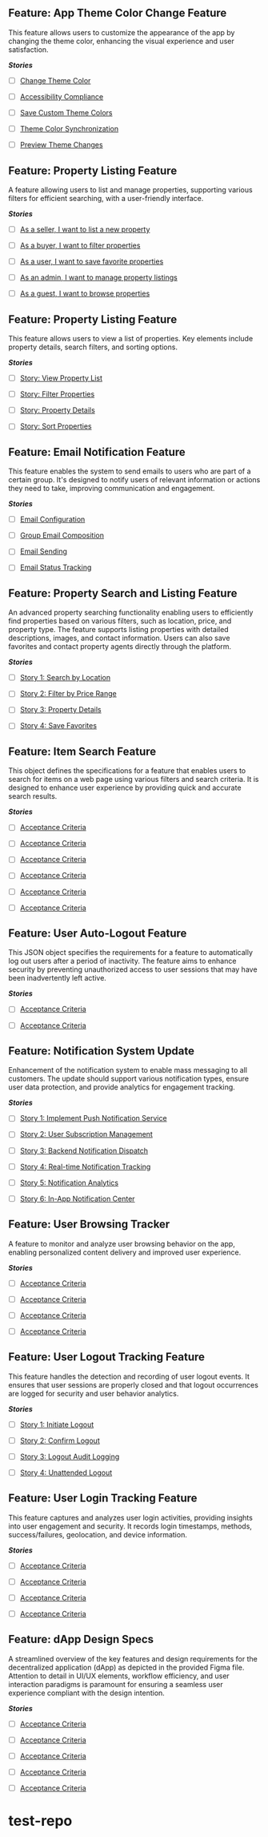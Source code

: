 ## Feature: App Theme Color Change Feature
This feature allows users to customize the appearance of the app by changing the theme color, enhancing the visual experience and user satisfaction.

***Stories***
- [ ] [Change Theme Color](https://github.com/rollymaduk/test-repo/issues/126)
- [ ] [Accessibility Compliance](https://github.com/rollymaduk/test-repo/issues/127)
- [ ] [Save Custom Theme Colors](https://github.com/rollymaduk/test-repo/issues/128)
- [ ] [Theme Color Synchronization](https://github.com/rollymaduk/test-repo/issues/129)
- [ ] [Preview Theme Changes](https://github.com/rollymaduk/test-repo/issues/130)




## Feature: Property Listing Feature
A feature allowing users to list and manage properties, supporting various filters for efficient searching, with a user-friendly interface.

***Stories***
- [ ] [As a seller, I want to list a new property](https://github.com/rollymaduk/test-repo/issues/119)
- [ ] [As a buyer, I want to filter properties](https://github.com/rollymaduk/test-repo/issues/120)
- [ ] [As a user, I want to save favorite properties](https://github.com/rollymaduk/test-repo/issues/121)
- [ ] [As an admin, I want to manage property listings](https://github.com/rollymaduk/test-repo/issues/122)
- [ ] [As a guest, I want to browse properties](https://github.com/rollymaduk/test-repo/issues/123)




## Feature: Property Listing Feature
This feature allows users to view a list of properties. Key elements include property details, search filters, and sorting options.

***Stories***
- [ ] [Story: View Property List](https://github.com/rollymaduk/test-repo/issues/113)
- [ ] [Story: Filter Properties](https://github.com/rollymaduk/test-repo/issues/114)
- [ ] [Story: Property Details](https://github.com/rollymaduk/test-repo/issues/115)
- [ ] [Story: Sort Properties](https://github.com/rollymaduk/test-repo/issues/116)




## Feature: Email Notification Feature
This feature enables the system to send emails to users who are part of a certain group. It's designed to notify users of relevant information or actions they need to take, improving communication and engagement.

***Stories***
- [ ] [Email Configuration](https://github.com/rollymaduk/test-repo/issues/107)
- [ ] [Group Email Composition](https://github.com/rollymaduk/test-repo/issues/108)
- [ ] [Email Sending](https://github.com/rollymaduk/test-repo/issues/109)
- [ ] [Email Status Tracking](https://github.com/rollymaduk/test-repo/issues/110)




## Feature: Property Search and Listing Feature
An advanced property searching functionality enabling users to efficiently find properties based on various filters, such as location, price, and property type. The feature supports listing properties with detailed descriptions, images, and contact information. Users can also save favorites and contact property agents directly through the platform.

***Stories***
- [ ] [Story 1: Search by Location](https://github.com/rollymaduk/test-repo/issues/100)
- [ ] [Story 2: Filter by Price Range](https://github.com/rollymaduk/test-repo/issues/101)
- [ ] [Story 3: Property Details](https://github.com/rollymaduk/test-repo/issues/102)
- [ ] [Story 4: Save Favorites](https://github.com/rollymaduk/test-repo/issues/103)




## Feature: Item Search Feature
This object defines the specifications for a feature that enables users to search for items on a web page using various filters and search criteria. It is designed to enhance user experience by providing quick and accurate search results.

***Stories***
- [ ] [Acceptance Criteria](https://github.com/rollymaduk/test-repo/issues/88)
- [ ] [Acceptance Criteria](https://github.com/rollymaduk/test-repo/issues/89)
- [ ] [Acceptance Criteria](https://github.com/rollymaduk/test-repo/issues/90)
- [ ] [Acceptance Criteria](https://github.com/rollymaduk/test-repo/issues/91)
- [ ] [Acceptance Criteria](https://github.com/rollymaduk/test-repo/issues/92)
- [ ] [Acceptance Criteria](https://github.com/rollymaduk/test-repo/issues/93)




## Feature: User Auto-Logout Feature
This JSON object specifies the requirements for a feature to automatically log out users after a period of inactivity. The feature aims to enhance security by preventing unauthorized access to user sessions that may have been inadvertently left active.

***Stories***
- [ ] [Acceptance Criteria](https://github.com/rollymaduk/test-repo/issues/84)
- [ ] [Acceptance Criteria](https://github.com/rollymaduk/test-repo/issues/85)




## Feature: Notification System Update
Enhancement of the notification system to enable mass messaging to all customers. The update should support various notification types, ensure user data protection, and provide analytics for engagement tracking.

***Stories***
- [ ] [Story 1: Implement Push Notification Service](https://github.com/rollymaduk/test-repo/issues/76)
- [ ] [Story 2: User Subscription Management](https://github.com/rollymaduk/test-repo/issues/77)
- [ ] [Story 3: Backend Notification Dispatch](https://github.com/rollymaduk/test-repo/issues/78)
- [ ] [Story 4: Real-time Notification Tracking](https://github.com/rollymaduk/test-repo/issues/79)
- [ ] [Story 5: Notification Analytics](https://github.com/rollymaduk/test-repo/issues/80)
- [ ] [Story 6: In-App Notification Center](https://github.com/rollymaduk/test-repo/issues/81)




## Feature: User Browsing Tracker
A feature to monitor and analyze user browsing behavior on the app, enabling personalized content delivery and improved user experience.

***Stories***
- [ ] [Acceptance Criteria](https://github.com/rollymaduk/test-repo/issues/70)
- [ ] [Acceptance Criteria](https://github.com/rollymaduk/test-repo/issues/71)
- [ ] [Acceptance Criteria](https://github.com/rollymaduk/test-repo/issues/72)
- [ ] [Acceptance Criteria](https://github.com/rollymaduk/test-repo/issues/73)




## Feature: User Logout Tracking Feature
This feature handles the detection and recording of user logout events. It ensures that user sessions are properly closed and that logout occurrences are logged for security and user behavior analytics.

***Stories***
- [ ] [Story 1: Initiate Logout](https://github.com/rollymaduk/test-repo/issues/64)
- [ ] [Story 2: Confirm Logout](https://github.com/rollymaduk/test-repo/issues/65)
- [ ] [Story 3: Logout Audit Logging](https://github.com/rollymaduk/test-repo/issues/66)
- [ ] [Story 4: Unattended Logout](https://github.com/rollymaduk/test-repo/issues/67)




## Feature: User Login Tracking Feature
This feature captures and analyzes user login activities, providing insights into user engagement and security. It records login timestamps, methods, success/failures, geolocation, and device information.

***Stories***
- [ ] [Acceptance Criteria](https://github.com/rollymaduk/test-repo/issues/58)
- [ ] [Acceptance Criteria](https://github.com/rollymaduk/test-repo/issues/59)
- [ ] [Acceptance Criteria](https://github.com/rollymaduk/test-repo/issues/60)
- [ ] [Acceptance Criteria](https://github.com/rollymaduk/test-repo/issues/61)




## Feature: dApp Design Specs
A streamlined overview of the key features and design requirements for the decentralized application (dApp) as depicted in the provided Figma file. Attention to detail in UI/UX elements, workflow efficiency, and user interaction paradigms is paramount for ensuring a seamless user experience compliant with the design intention.

***Stories***
- [ ] [Acceptance Criteria](https://github.com/rollymaduk/test-repo/issues/37)
- [ ] [Acceptance Criteria](https://github.com/rollymaduk/test-repo/issues/38)
- [ ] [Acceptance Criteria](https://github.com/rollymaduk/test-repo/issues/39)
- [ ] [Acceptance Criteria](https://github.com/rollymaduk/test-repo/issues/40)
- [ ] [Acceptance Criteria](https://github.com/rollymaduk/test-repo/issues/41)




# test-repo
